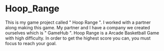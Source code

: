 # Hoop_Range

<p> This is my game project called " Hoop Range ". I worked with a partner along making this game. My partner and I have a company we created ourselves which is " GameHub ". Hoop Range is a Arcade Basketball Game with high difficulty. In order to get the highest score you can, you must focus to reach your goal.
